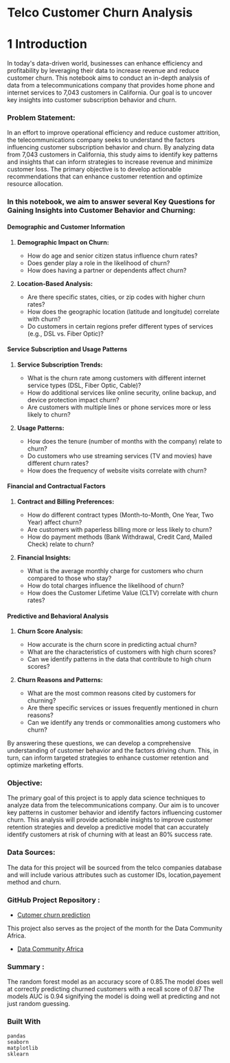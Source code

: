 # Telco Customer Churn Analysis

# 1 Introduction

In today's data-driven world, businesses can enhance efficiency and profitability by leveraging their data to increase revenue and reduce customer churn. This notebook aims to conduct an in-depth analysis of data from a telecommunications company that provides home phone and internet services to 7,043 customers in California. Our goal is to uncover key insights into customer subscription behavior and churn.

### Problem Statement:
In an effort to improve operational efficiency and reduce customer attrition, the telecommunications company seeks to understand the factors influencing customer subscription behavior and churn. By analyzing data from 7,043 customers in California, this study aims to identify key patterns and insights that can inform strategies to increase revenue and minimize customer loss. The primary objective is to develop actionable recommendations that can enhance customer retention and optimize resource allocation.


### In this notebook, we aim to answer several Key Questions for Gaining Insights into Customer Behavior and Churning:

#### Demographic and Customer Information
1. **Demographic Impact on Churn:**
   - How do age and senior citizen status influence churn rates?
   - Does gender play a role in the likelihood of churn?
   - How does having a partner or dependents affect churn?

2. **Location-Based Analysis:**
   - Are there specific states, cities, or zip codes with higher churn rates?
   - How does the geographic location (latitude and longitude) correlate with churn?
   - Do customers in certain regions prefer different types of services (e.g., DSL vs. Fiber Optic)?

#### Service Subscription and Usage Patterns
1. **Service Subscription Trends:**
   - What is the churn rate among customers with different internet service types (DSL, Fiber Optic, Cable)?
   - How do additional services like online security, online backup, and device protection impact churn?
   - Are customers with multiple lines or phone services more or less likely to churn?

2. **Usage Patterns:**
   - How does the tenure (number of months with the company) relate to churn?
   - Do customers who use streaming services (TV and movies) have different churn rates?
   - How does the frequency of website visits correlate with churn?

#### Financial and Contractual Factors
1. **Contract and Billing Preferences:**
   - How do different contract types (Month-to-Month, One Year, Two Year) affect churn?
   - Are customers with paperless billing more or less likely to churn?
   - How do payment methods (Bank Withdrawal, Credit Card, Mailed Check) relate to churn?

2. **Financial Insights:**
   - What is the average monthly charge for customers who churn compared to those who stay?
   - How do total charges influence the likelihood of churn?
   - How does the Customer Lifetime Value (CLTV) correlate with churn rates?

#### Predictive and Behavioral Analysis
1. **Churn Score Analysis:**
   - How accurate is the churn score in predicting actual churn?
   - What are the characteristics of customers with high churn scores?
   - Can we identify patterns in the data that contribute to high churn scores?

2. **Churn Reasons and Patterns:**
   - What are the most common reasons cited by customers for churning?
   - Are there specific services or issues frequently mentioned in churn reasons?
   - Can we identify any trends or commonalities among customers who churn?

By answering these questions, we can develop a comprehensive understanding of customer behavior and the factors driving churn. This, in turn, can inform targeted strategies to enhance customer retention and optimize marketing efforts.

### Objective:
The primary goal of this project is to apply data science techniques to analyze data from the telecommunications company. Our aim is to uncover key patterns in customer behavior and identify factors influencing customer churn. This analysis will provide actionable insights to improve customer retention strategies and develop a predictive model that can accurately identify customers at risk of churning with at least an 80% success rate.

### Data Sources:

The data for this project will be sourced from the telco companies database and will include various attributes such as customer IDs, location,payement method and churn.


### GitHub Project Repository :
* [Cutomer churn prediction](https://github.com/SaliuA/Customer_churn_prediction)

This project also serves as the project of the month for the Data Community Africa.
* [Data Community Africa](https://www.datacommunityafrica.org//)

### Summary :

The random forest model as an accuracy score of 0.85.The model does well at correctly predicting churned customers with a recall score of 0.87
The models AUC is 0.94 signifying the model is doing well at predicting and not just random guessing.

### Built With

```
pandas
seaborn
matplotlib
sklearn
```
